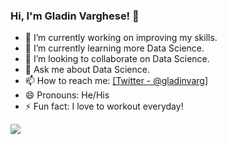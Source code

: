 ### Hi, I'm Gladin Varghese! 👋

- 🔭 I’m currently working on improving my skills.
- 🌱 I’m currently learning more Data Science.
- 👯 I’m looking to collaborate on Data Science.
- 💬 Ask me about Data Science.
- 📫 How to reach me: [\[Twitter - @gladinvarg\]](https://twitter.com/gladinvarg)
- 😄 Pronouns: He/His
- ⚡ Fun fact: I love to workout everyday!


<img src="https://github-readme-stats.vercel.app/api?username=gladinv&&show_icons=true&title_color=ffffff&icon_color=bb2acf&text_color=daf7dc&bg_color=151515">

